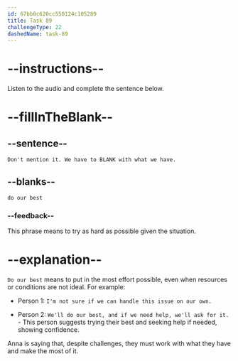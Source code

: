 ```yaml
---
id: 67bb0c620cc550124c105289
title: Task 89
challengeType: 22
dashedName: task-89
---
```


<!-- (Audio) Anna: Don't mention it. We have to do our best with what we have. -->

# --instructions--

Listen to the audio and complete the sentence below.

# --fillInTheBlank--

## --sentence--

`Don't mention it. We have to BLANK with what we have.`

## --blanks--

`do our best`

### --feedback--

This phrase means to try as hard as possible given the situation.

# --explanation--

`Do our best` means to put in the most effort possible, even when resources or conditions are not ideal. For example:

- Person 1: `I'm not sure if we can handle this issue on our own.`

- Person 2: `We'll do our best, and if we need help, we'll ask for it.` - This person suggests trying their best and seeking help if needed, showing confidence.

Anna is saying that, despite challenges, they must work with what they have and make the most of it.
